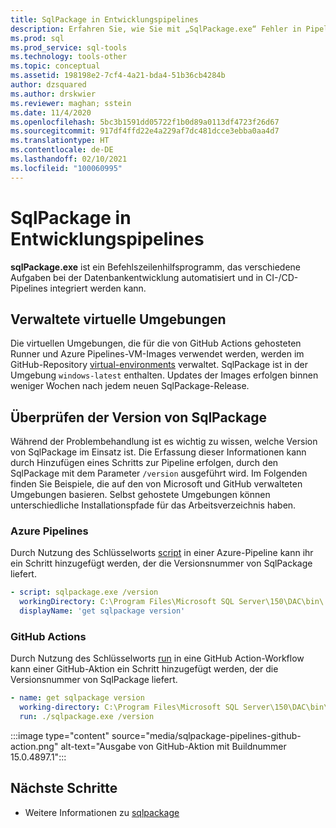 ```yaml
---
title: SqlPackage in Entwicklungspipelines
description: Erfahren Sie, wie Sie mit „SqlPackage.exe“ Fehler in Pipelines zur Datenbankentwicklung beheben können, indem Sie die Nummer des installierten Builds überprüfen.
ms.prod: sql
ms.prod_service: sql-tools
ms.technology: tools-other
ms.topic: conceptual
ms.assetid: 198198e2-7cf4-4a21-bda4-51b36cb4284b
author: dzsquared
ms.author: drskwier
ms.reviewer: maghan; sstein
ms.date: 11/4/2020
ms.openlocfilehash: 5bc3b1591dd05722f1b0d89a0113df4723f26d67
ms.sourcegitcommit: 917df4ffd22e4a229af7dc481dcce3ebba0aa4d7
ms.translationtype: HT
ms.contentlocale: de-DE
ms.lasthandoff: 02/10/2021
ms.locfileid: "100060995"
---
```

# <a name="sqlpackage-in-development-pipelines"></a>SqlPackage in Entwicklungspipelines

**sqlPackage.exe** ist ein Befehlszeilenhilfsprogramm, das verschiedene Aufgaben bei der Datenbankentwicklung automatisiert und in CI-/CD-Pipelines integriert werden kann.

## <a name="managed-virtual-environments"></a>Verwaltete virtuelle Umgebungen

Die virtuellen Umgebungen, die für die von GitHub Actions gehosteten Runner und Azure Pipelines-VM-Images verwendet werden, werden im GitHub-Repository [virtual-environments](https://github.com/actions/virtual-environments) verwaltet.  SqlPackage ist in der Umgebung `windows-latest` enthalten. Updates der Images erfolgen binnen weniger Wochen nach jedem neuen SqlPackage-Release.

## <a name="checking-the-sqlpackage-version"></a>Überprüfen der Version von SqlPackage

Während der Problembehandlung ist es wichtig zu wissen, welche Version von SqlPackage im Einsatz ist.  Die Erfassung dieser Informationen kann durch Hinzufügen eines Schritts zur Pipeline erfolgen, durch den SqlPackage mit dem Parameter `/version` ausgeführt wird.  Im Folgenden finden Sie Beispiele, die auf den von Microsoft und GitHub verwalteten Umgebungen basieren. Selbst gehostete Umgebungen können unterschiedliche Installationspfade für das Arbeitsverzeichnis haben.

### <a name="azure-pipelines"></a>Azure Pipelines

Durch Nutzung des Schlüsselworts [script](/azure/devops/pipelines/yaml-schema#script) in einer Azure-Pipeline kann ihr ein Schritt hinzugefügt werden, der die Versionsnummer von SqlPackage liefert.

```yaml
- script: sqlpackage.exe /version
  workingDirectory: C:\Program Files\Microsoft SQL Server\150\DAC\bin\
  displayName: 'get sqlpackage version'
```

### <a name="github-actions"></a>GitHub Actions

Durch Nutzung des Schlüsselworts [run](https://docs.github.com/en/free-pro-team@latest/actions/reference/workflow-syntax-for-github-actions) in eine GitHub Action-Workflow kann einer GitHub-Aktion ein Schritt hinzugefügt werden, der die Versionsnummer von SqlPackage liefert.

```yaml
- name: get sqlpackage version
  working-directory: C:\Program Files\Microsoft SQL Server\150\DAC\bin\
  run: ./sqlpackage.exe /version
```

:::image type="content" source="media/sqlpackage-pipelines-github-action.png" alt-text="Ausgabe von GitHub-Aktion mit Buildnummer 15.0.4897.1":::

## <a name="next-steps"></a>Nächste Schritte

- Weitere Informationen zu [sqlpackage](sqlpackage.md)